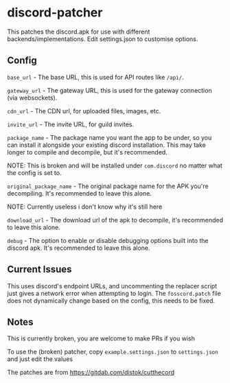 # discord-patcher
This patches the discord.apk for use with different backends/implementations. Edit settings.json to customise options.

## Config
`base_url` - The base URL, this is used for API routes like `/api/`.

`gateway_url` - The gateway URL, this is used for the gateway connection (via websockets).

`cdn_url` - The CDN url, for uploaded files, images, etc.

`invite_url` - The invite URL, for guild invites.

`package_name` - The package name you want the app to be under, so you can install it alongside your existing discord installation. This may take longer to compile and decompile, but it's recommended.

NOTE: This is broken and will be installed under `com.discord` no matter what the config is set to.


`original_package_name` - The original package name for the APK you're decompiling. It's recommended to leave this alone.

NOTE: Currently useless i don't know why it's still here


`download_url` - The download url of the apk to decompile, it's recommended to leave this alone.

`debug` - The option to enable or disable debugging options built into the discord apk. It's recommended to leave this alone.


## Current Issues
This uses discord's endpoint URLs, and uncommenting the replacer script just gives a network error when attempting to login.
The `fosscord.patch` file does not dynamically change based on the config, this needs to be fixed.

## Notes
This is currently broken, you are welcome to make PRs if you wish

To use the (broken) patcher, copy `example.settings.json` to `settings.json` and just edit the values

The patches are from https://gitdab.com/distok/cutthecord
